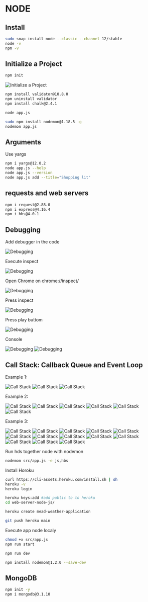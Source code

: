 # NODE

## Install 

```bash
sudo snap install node --classic --channel 12/stable
node -v
npm -v
```

## Initialize a Project

```bash
npm init
```

![Initialize a Project](./img/1.png)

```bash
npm install validator@10.8.0
npm uninstall validator
npm install chalk@2.4.1

node app.js

sudo npm install nodemon@1.18.5 -g
nodemon app.js
```

## Arguments

Use yargs

```bash
npm i yargs@12.0.2
node app.js --help
node app.js --version
node app.js add --title="Shopping lit"
```

## requests and web servers

```bash
npm i request@2.88.0
npm i express@4.16.4
npm i hbs@4.0.1
```

## Debugging

Add debugger in the code

![Debugging](./img/2.png)

Execute inspect

![Debugging](./img/3.png)

Open Chrome on chrome://inspect/

![Debugging](./img/4.png)

Press inspect

![Debugging](./img/5.png)

Press play buttom

![Debugging](./img/5.png)

Console

![Debugging](./img/6.png)
![Debugging](./img/7.png)

## Call Stack: Callback Queue and Event Loop

Example 1:

![Call Stack](./img/8.png)
![Call Stack](./img/9.png)
![Call Stack](./img/10.png)

Example 2:

![Call Stack](./img/11.png)
![Call Stack](./img/12.png)
![Call Stack](./img/13.png)
![Call Stack](./img/14.png)
![Call Stack](./img/15.png)
![Call Stack](./img/16.png)

Example 3:

![Call Stack](./img/17.png)
![Call Stack](./img/18.png)
![Call Stack](./img/19.png)
![Call Stack](./img/20.png)
![Call Stack](./img/21.png)
![Call Stack](./img/22.png)
![Call Stack](./img/23.png)
![Call Stack](./img/24.png)
![Call Stack](./img/25.png)
![Call Stack](./img/26.png)
![Call Stack](./img/27.png)
![Call Stack](./img/28.png)
![Call Stack](./img/29.png)

Run hds together node with nodemon

```bash
nodemon src/app.js -e js,hbs
```

Install Horoku

```bash
curl https://cli-assets.heroku.com/install.sh | sh
heroku -v
heroku login

heroku keys:add #add public to to heroku
cd web-server-node-js/

heroku create mead-weather-application

git push heroku main
```

Execute app node localy

```bash
chmod +x src/app.js
npm run start

npm run dev

npm install nodemon@1.2.0 --save-dev
```

## MongoDB

```bash
npm init -y
npm i mongodb@3.1.10
```